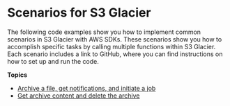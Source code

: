 # Scenarios for S3 Glacier<a name="service_code_examples_scenarios"></a>

The following code examples show you how to implement common scenarios in S3 Glacier with AWS SDKs\. These scenarios show you how to accomplish specific tasks by calling multiple functions within S3 Glacier\. Each scenario includes a link to GitHub, where you can find instructions on how to set up and run the code\.

**Topics**
+ [Archive a file, get notifications, and initiate a job](example_glacier_Usage_UploadNotifyInitiate_section.md)
+ [Get archive content and delete the archive](example_glacier_Usage_RetrieveDelete_section.md)
